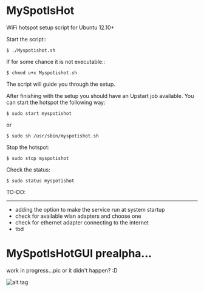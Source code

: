 MySpotIsHot
===========

WiFi hotspot setup script for Ubuntu 12.10+

Start the script::
	
	$ ./Myspotishot.sh

If for some chance it is not executable::

	$ chmod u+x Myspotishot.sh

The script will guide you through the setup.

After finishing with the setup you should have an Upstart job available.
You can start the hotspot the following way:
	
	$ sudo start myspotishot

or

	$ sudo sh /usr/sbin/myspotishot.sh

Stop the hotspot:

	$ sudo stop myspotishot

Check the status:

	$ sudo status myspotishot

TO-DO:
______

* adding the option to make the service run at system startup
* check for available wlan adapters and choose one
* check for ethernet adapter connecting to the internet
* tbd

MySpotIsHotGUI prealpha...
==========================

work in progress...pic or it didn't happen? :D

![alt tag](https://raw.github.com/Krofek/MySpotIsHot/master/myspotishotgui.png)
